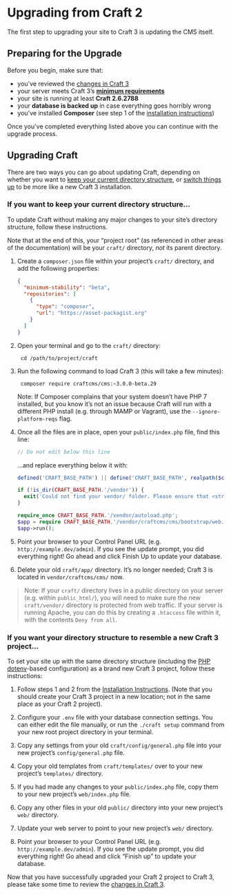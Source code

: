 # Upgrading from Craft 2

The first step to upgrading your site to Craft 3 is updating the CMS itself.

## Preparing for the Upgrade

Before you begin, make sure that:

- you've reviewed the [changes in Craft 3](changes-in-craft-3.md)
- your server meets Craft 3’s [**minimum requirements**](requirements.md)
- your site is running at least **Craft 2.6.2788**
- your **database is backed up** in case everything goes horribly wrong
- you've installed **Composer** (see step 1 of the [installation instructions](installation.md))

Once you've completed everything listed above you can continue with the upgrade process. 

## Upgrading Craft 

There are two ways you can go about updating Craft, depending on whether you want to [keep your current directory structure](#if-you-want-to-keep-your-current-directory-structure), or [switch things up](#if-you-want-your-directory-structure-to-resemble-a-new-craft-3-project) to be more like a new Craft 3 installation.

### If you want to keep your current directory structure…

To update Craft without making any major changes to your site’s directory structure, follow these instructions.

Note that at the end of this, your “project root” (as referenced in other areas of the documentation) will be your `craft/` directory, _not_ its parent directory.

1. Create a `composer.json` file within your project’s `craft/` directory, and add the following properties:

    ```json
    {
      "minimum-stability": "beta",
      "repositories": [
        {
          "type": "composer",
          "url": "https://asset-packagist.org"
        }
      ]
    }
    ```

2. Open your terminal and go to the `craft/` directory:

        cd /path/to/project/craft

3. Run the following command to load Craft 3 (this will take a few minutes):

        composer require craftcms/cms:~3.0.0-beta.29

    Note: If Composer complains that your system doesn’t have PHP 7 installed, but you know it’s not an issue because Craft will run with a different PHP install (e.g. through MAMP or Vagrant), use the `--ignore-platform-reqs` flag.

4. Once all the files are in place, open your `public/index.php` file, find this line:

    ```php
    // Do not edit below this line
    ```

    …and replace everything below it with:

    ```php
    defined('CRAFT_BASE_PATH') || define('CRAFT_BASE_PATH', realpath($craftPath));

    if (!is_dir(CRAFT_BASE_PATH.'/vendor')) {
      exit('Could not find your vendor/ folder. Please ensure that <strong><code>$craftPath</code></strong> is set correctly in '.__FILE__);
    }

    require_once CRAFT_BASE_PATH.'/vendor/autoload.php';
    $app = require CRAFT_BASE_PATH.'/vendor/craftcms/cms/bootstrap/web.php';
    $app->run();
    ```

5. Point your browser to your Control Panel URL (e.g. `http://example.dev/admin`). If you see the update prompt, you did everything right! Go ahead and click Finish Up to update your database.

6. Delete your old `craft/app/` directory. It’s no longer needed; Craft 3 is located in `vendor/craftcms/cms/` now.

> Note: If your `craft/` directory lives in a public directory on your server (e.g. within `public_html/`), you will need to make sure the new `craft/vendor/` directory is protected from web traffic. If your server is running Apache, you can do this by creating a `.htaccess` file within it, with the contents `Deny from all`.

### If you want your directory structure to resemble a new Craft 3 project…

To set your site up with the same directory structure (including the [PHP dotenv](https://github.com/vlucas/phpdotenv)-based configuration) as a brand new Craft 3 project, follow these instructions:

1. Follow steps 1 and 2 from the [Installation Instructions](installation.md). (Note that you should create your Craft 3 project in a new location; not in the same place as your Craft 2 project).

2. Configure your `.env` file with your database connection settings. You can either edit the file manually, or run the `./craft setup` command from your new root project directory in your terminal.

3. Copy any settings from your old `craft/config/general.php` file into your new project’s `config/general.php` file.

4. Copy your old templates from `craft/templates/` over to your new project’s `templates/` directory.

5. If you had made any changes to your `public/index.php` file, copy them to your new project’s `web/index.php` file.

6. Copy any other files in your old `public/` directory into your new project’s `web/` directory.

7. Update your web server to point to your new project’s `web/` directory.

8. Point your browser to your Control Panel URL (e.g. `http://example.dev/admin`). If you see the update prompt, you did everything right! Go ahead and click “Finish up” to update your database.

Now that you have successfully upgraded your Craft 2 project to Craft 3, please take some time to review the [changes in Craft 3](changes-in-craft-3.md).
